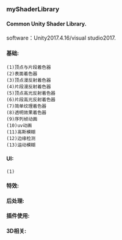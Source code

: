 ### myShaderLibrary
#### Common Unity Shader Library.

software：Unity2017.4.16/visual studio2017.

#### 基础:
    (1)顶点与片段着色器
    (2)表面着色器
    (3)顶点漫反射着色器
    (4)片段漫反射着色器
    (5)顶点高光反射着色器
    (6)片段高光反射着色器
    (7)简单纹理着色器
    (8)透明效果着色器
    (9)序列帧动画
    (10)uv动画
    (11)高斯模糊
    (12)边缘检测
    (13)运动模糊
	
#### UI:
    (1)

#### 特效:

#### 后处理:

#### 插件使用:

#### 3D相关:
